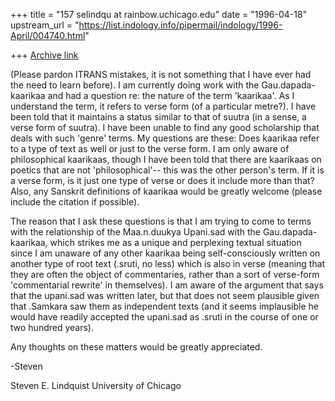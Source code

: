 +++
title = "157 selindqu at rainbow.uchicago.edu"
date = "1996-04-18"
upstream_url = "https://list.indology.info/pipermail/indology/1996-April/004740.html"

+++
[Archive link](https://list.indology.info/pipermail/indology/1996-April/004740.html)

(Please pardon ITRANS mistakes, it is not something that I have ever had
the need to learn before).  I am currently doing work with the
Gau.dapada-kaarikaa and had a question re: the nature of the term
'kaarikaa'.  As I understand the term, it refers to verse form (of a
particular metre?).  I have been told that it maintains a status similar to
that of suutra (in a sense, a verse form of suutra).  I have been unable to
find any good scholarship that deals with such 'genre' terms.  My questions
are these:  Does kaarikaa refer to a type of text as well or just to the
verse form.  I am only aware of philosophical kaarikaas, though I have been
told that there are kaarikaas on poetics that are not 'philosophical'--
this was the other person's term.  If it is a verse form, is it just one
type of verse or does it include more than that?  Also, any Sanskrit
definitions of kaarikaa would be greatly welcome (please include the
citation if possible).

The reason that I ask these questions is that I am trying to come to terms
with the relationship of the Maa.n.duukya Upani.sad with the
Gau.dapada-kaarikaa, which strikes me as a unique and perplexing textual
situation since I am unaware of any other kaarikaa being self-consciously
written on another type of root text (.sruti, no less) which is also in
verse (meaning that they are often the object of commentaries, rather than
a sort of verse-form 'commentarial rewrite' in themselves).  I am aware of
the argument that says that the upani.sad was written later, but that does
not seem plausible given that .Samkara saw them as independent texts (and
it seems implausible he would have readily accepted the upani.sad as .sruti
in the course of one or two hundred years).

Any thoughts on these matters would be greatly appreciated.

-Steven


Steven E. Lindquist
University of Chicago






